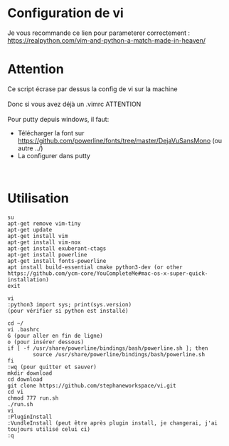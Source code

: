 # Configuration de vi
Je vous recommande ce lien pour parameterer correctement :<br />
https://realpython.com/vim-and-python-a-match-made-in-heaven/

# Attention
Ce script écrase par dessus la config de vi sur la machine<br />
<br />
Donc si vous avez déjà un .vimrc ATTENTION<br />
<br />
Pour putty depuis windows, il faut:
- Télécharger la font sur https://github.com/powerline/fonts/tree/master/DejaVuSansMono (ou autre ../)<br />
- La configurer dans putty<br />
<br />

# Utilisation
````
su
apt-get remove vim-tiny
apt-get update
apt-get install vim
apt-get install vim-nox
apt-get install exuberant-ctags
apt-get install powerline
apt-get install fonts-powerline
apt install build-essential cmake python3-dev (or other https://github.com/ycm-core/YouCompleteMe#mac-os-x-super-quick-installation)
exit

vi
:python3 import sys; print(sys.version)
(pour vérifier si python est installé)

cd ~/
vi .bashrc
G (pour aller en fin de ligne)
o (pour insérer dessous)
if [ -f /usr/share/powerline/bindings/bash/powerline.sh ]; then
        source /usr/share/powerline/bindings/bash/powerline.sh
fi
:wq (pour quitter et sauver)
mkdir download
cd download
git clone https://github.com/stephaneworkspace/vi.git
cd vi
chmod 777 run.sh
./run.sh
vi
:PluginInstall
:VundleInstall (peut être après plugin install, je changerai, j'ai toujours utilisé celui ci)
:q
````
